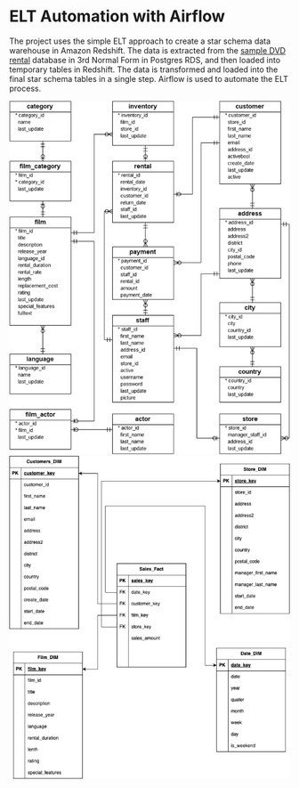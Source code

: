 # ELT Automation with Airflow

The project uses the simple ELT approach to create a star schema data warehouse in Amazon Redshift. The data is extracted from the [sample DVD rental](https://www.postgresqltutorial.com/postgresql-getting-started/postgresql-sample-database/) database in 3rd Normal Form in Postgres RDS, and then loaded into temporary tables in Redshift. The data is transformed and loaded into the final star schema tables in a single step. Airflow is used to automate the ELT process.

![DVD Rental Sample Database Diagram](/img/dvd-rental-sample-database-diagram.png)
![DVD Rental Star Schema Diagram](/img/dvdrental_star_schema.drawio.png)
